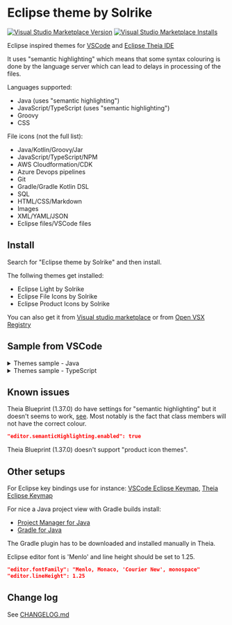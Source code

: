 # Eclipse theme by Solrike
[![Visual Studio Marketplace Version](https://img.shields.io/visual-studio-marketplace/v/solrike.eclipse-theme-by-solrike.svg)](https://marketplace.visualstudio.com/items?itemName=solrike.eclipse-theme-by-solrike) [![Visual Studio Marketplace Installs](https://img.shields.io/visual-studio-marketplace/i/solrike.eclipse-theme-by-solrike.svg)](https://marketplace.visualstudio.com/items?itemName=solrike.eclipse-theme-by-solrike)

Eclipse inspired themes for [VSCode](https://code.visualstudio.com "VSCode")  and [Eclipse Theia IDE](https://theia-ide.org "Theia")



It uses "semantic highlighting" which means that some syntax colouring is done by the language server which can lead to delays in processing of the files.

Languages supported:
* Java (uses "semantic highlighting")
* JavaScript/TypeScript (uses "semantic highlighting")
* Groovy
* CSS

File icons (not the full list):
* Java/Kotlin/Groovy/Jar
* JavaScript/TypeScript/NPM
* AWS Cloudformation/CDK
* Azure Devops pipelines
* Git
* Gradle/Gradle Kotlin DSL
* SQL
* HTML/CSS/Markdown
* Images
* XML/YAML/JSON
* Eclipse files/VSCode files


## Install

Search for "Eclipse theme by Solrike" and then install.

The follwing themes get installed:
* Eclipse Light by Solrike
* Eclipse File Icons by Solrike
* Eclipse Product Icons by Solrike

You can also get it from [Visual studio marketplace](https://marketplace.visualstudio.com/items?itemName=solrike.eclipse-theme-by-solrike "marketplace")
or from [Open VSX Registry](https://open-vsx.org/extension/solrike/eclipse-theme-by-solrike "Open VSX Registry")

## Sample from VSCode

<details>
<summary>Themes sample - Java</summary>
  <img src="https://raw.githubusercontent.com/Lucas3oo/eclipse-theme-by-solrike/main/assets/vscode-screenshot.png" name="screenshot">
</details>
<details>
<summary>Themes sample - TypeScript</summary>
  <img src="https://raw.githubusercontent.com/Lucas3oo/eclipse-theme-by-solrike/main/assets/vscode-screenshot2.png" name="screenshot">
</details>


## Known issues

Theia Blueprint (1.37.0) do have settings for "semantic highlighting" but it doesn't seems to work, [see](https://github.com/eclipse-theia/theia/issues/10428). Most notably is the fact that class members will not have the correct colour.

```json
"editor.semanticHighlighting.enabled": true
```

Theia Blueprint (1.37.0) doesn't support "product icon themes".


## Other setups

For Eclipse key bindings use for instance: [VSCode Eclipse Keymap](https://marketplace.visualstudio.com/items?itemName=alphabotsec.vscode-eclipse-keybindings "Eclipse Keymap"),
[Theia Eclipse Keymap](https://open-vsx.org/extension/alphabotsec/vscode-eclipse-keybindings "Eclipse Keymap")

For nice a Java project view with Gradle builds install:
* [Project Manager for Java](https://marketplace.visualstudio.com/items?itemName=vscjava.vscode-java-dependency)
* [Gradle for Java](https://marketplace.visualstudio.com/items?itemName=vscjava.vscode-gradle)

The Gradle plugin has to be downloaded and installed manually in Theia.

Eclipse editor font is 'Menlo' and line height should be set to 1.25.

```json
"editor.fontFamily": "Menlo, Monaco, 'Courier New', monospace"
"editor.lineHeight": 1.25
```

## Change log
See [CHANGELOG.md](./CHANGELOG.md)


